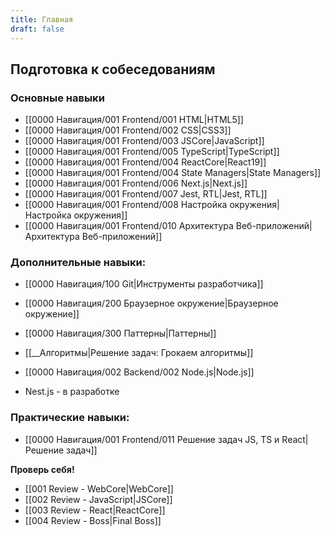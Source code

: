 ```yaml
---
title: Главная
draft: false
---
```

## Подготовка к собеседованиям

### Основные навыки

* [[0000 Навигация/001 Frontend/001 HTML|HTML5]]
* [[0000 Навигация/001 Frontend/002 CSS|CSS3]]
* [[0000 Навигация/001 Frontend/003 JSCore|JavaScript]]
* [[0000 Навигация/001 Frontend/005 TypeScript|TypeScript]]
* [[0000 Навигация/001 Frontend/004 ReactCore|React19]]
* [[0000 Навигация/001 Frontend/004 State Managers|State Managers]]
* [[0000 Навигация/001 Frontend/006 Next.js|Next.js]]
* [[0000 Навигация/001 Frontend/007 Jest, RTL|Jest, RTL]]
* [[0000 Навигация/001 Frontend/008 Настройка окружения|Настройка окружения]]
* [[0000 Навигация/001 Frontend/010 Архитектура Веб-приложений|Архитектура Веб-приложений]]

### Дополнительные навыки:

* [[0000 Навигация/100 Git|Инструменты разработчика]]
* [[0000 Навигация/200 Браузерное окружение|Браузерное окружение]]
* [[0000 Навигация/300 Паттерны|Паттерны]]
* [[__Алгоритмы|Решение задач: Грокаем алгоритмы]]

* [[0000 Навигация/002 Backend/002 Node.js|Node.js]]
* Nest.js - в разработке

### Практические навыки:

* [[0000 Навигация/001 Frontend/011 Решение задач JS, TS и React|Решение задач]]

**Проверь себя!**

* [[001 Review - WebCore|WebCore]]
* [[002 Review - JavaScript|JSCore]]
* [[003 Review - React|ReactCore]]
* [[004 Review - Boss|Final Boss]]